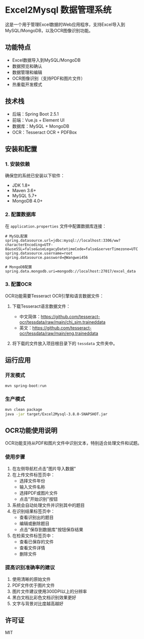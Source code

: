 # Excel2Mysql 数据管理系统

这是一个用于管理Excel数据的Web应用程序，支持Excel导入到MySQL/MongoDB，以及OCR图像识别功能。

## 功能特点

- Excel数据导入到MySQL/MongoDB
- 数据预览和确认
- 数据管理和编辑
- OCR图像识别（支持PDF和图片文件）
- 热重载开发模式

## 技术栈

- 后端：Spring Boot 2.5.1
- 前端：Vue.js + Element UI
- 数据库：MySQL + MongoDB
- OCR：Tesseract OCR + PDFBox

## 安装和配置

### 1. 安装依赖

确保您的系统已安装以下软件：

- JDK 1.8+
- Maven 3.6+
- MySQL 5.7+
- MongoDB 4.0+

### 2. 配置数据库

在 `application.properties` 文件中配置数据库连接：

```properties
# MySQL配置
spring.datasource.url=jdbc:mysql://localhost:3306/ww?characterEncoding=UTF-8&useSSL=false&useLegacyDatetimeCode=false&serverTimezone=UTC
spring.datasource.username=root
spring.datasource.password=@Wangwei456

# MongoDB配置
spring.data.mongodb.uri=mongodb://localhost:27017/excel_data
```

### 3. 配置OCR

OCR功能需要Tesseract OCR引擎和语言数据文件：

1. 下载Tesseract语言数据文件：
   - 中文简体：https://github.com/tesseract-ocr/tessdata/raw/main/chi_sim.traineddata
   - 英文：https://github.com/tesseract-ocr/tessdata/raw/main/eng.traineddata

2. 将下载的文件放入项目根目录下的 `tessdata` 文件夹中。

## 运行应用

### 开发模式

```bash
mvn spring-boot:run
```

### 生产模式

```bash
mvn clean package
java -jar target/Excel2Mysql-3.8.0-SNAPSHOT.jar
```

## OCR功能使用说明

OCR功能支持从PDF和图片文件中识别文本，特别适合处理文件和试题。

### 使用步骤

1. 在左侧导航栏点击"图片导入数据"
2. 在上传文件标签页中：
   - 选择文件年份
   - 输入文件名称
   - 选择PDF或图片文件
   - 点击"开始识别"按钮
3. 系统会自动处理文件并识别其中的题目
4. 在识别结果标签页中：
   - 查看识别出的题目
   - 编辑或删除题目
   - 点击"保存到数据库"按钮保存结果
5. 在检索文件标签页中：
   - 查看已保存的文件
   - 查看文件详情
   - 删除文件

### 提高识别准确率的建议

1. 使用清晰的原始文件
2. PDF文件优于图片文件
3. 图片文件建议使用300DPI以上的分辨率
4. 黑白文档比彩色文档识别效果更好
5. 文字与背景对比度越高越好

## 许可证

MIT 